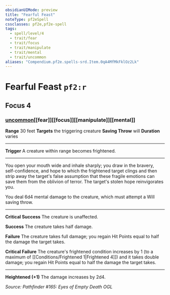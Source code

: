 ```yaml
---
obsidianUIMode: preview
title: "Fearful Feast"
noteType: pf2eSpell
cssclasses: pf2e,pf2e-spell
tags:
  - spell/level/4
  - trait/fear
  - trait/focus
  - trait/manipulate
  - trait/mental
  - trait/uncommon
aliases: "Compendium.pf2e.spells-srd.Item.0qA4MfMkFklOz2Lk" 
---
```

# Fearful Feast  `pf2:r`  
## Focus 4
### [uncommon](uncommon "Uncommon Rarity Trait")[[fear]][[focus]][[manipulate]][[mental]]

**Range** 30 feet
**Targets** the triggering creature
**Saving Throw**  will
**Duration** varies
* * * 
**Trigger** A creature within range becomes frightened.

* * *

You open your mouth wide and inhale sharply; you draw in the bravery, self-confidence, and hope to which the frightened target clings and then strip away the target's false assumption that these fragile emotions can save them from the oblivion of terror. The target's stolen hope reinvigorates you.

You deal 6d4 mental damage to the creature, which must attempt a Will saving throw.

* * *

**Critical Success** The creature is unaffected.

**Success** The creature takes half damage.

**Failure** The creature takes full damage; you regain Hit Points equal to half the damage the target takes.

**Critical Failure** The creature's frightened condition increases by 1 (to a maximum of [[Conditions/Frightened 1|Frightened 4]]) and it takes double damage; you regain Hit Points equal to half the damage the target takes.

* * *

**Heightened (+1)** The damage increases by 2d4.

*Source: Pathfinder #165: Eyes of Empty Death*
*OGL*